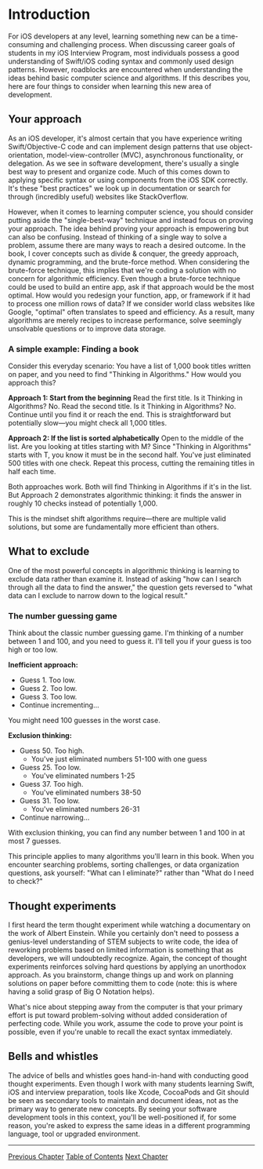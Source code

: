 # Introduction

For iOS developers at any level, learning something new can be a time-consuming and challenging process. When discussing career goals of students in my iOS Interview Program, most individuals possess a good understanding of Swift/iOS coding syntax and commonly used design patterns. However, roadblocks are encountered when understanding the ideas behind basic computer science and algorithms. If this describes you, here are four things to consider when learning this new area of development.

## Your approach

As an iOS developer, it's almost certain that you have experience writing Swift/Objective-C code and can implement design patterns that use object-orientation, model-view-controller (MVC), asynchronous functionality, or delegation. As we see in software development, there's usually a single best way to present and organize code. Much of this comes down to applying specific syntax or using components from the iOS SDK correctly. It's these "best practices" we look up in documentation or search for through (incredibly useful) websites like StackOverflow.

However, when it comes to learning computer science, you should consider putting aside the "single-best-way" technique and instead focus on proving your approach. The idea behind proving your approach is empowering but can also be confusing. Instead of thinking of a single way to solve a problem, assume there are many ways to reach a desired outcome. In the book, I cover concepts such as divide & conquer, the greedy approach, dynamic programming, and the brute-force method. When considering the brute-force technique, this implies that we're coding a solution with no concern for algorithmic efficiency. Even though a brute-force technique could be used to build an entire app, ask if that approach would be the most optimal. How would you redesign your function, app, or framework if it had to process one million rows of data? If we consider world class websites like Google, "optimal" often translates to speed and efficiency. As a result, many algorithms are merely recipes to increase performance, solve seemingly unsolvable questions or to improve data storage.

### A simple example: Finding a book

Consider this everyday scenario: You have a list of 1,000 book titles written on paper, and you need to find "Thinking in Algorithms." How would you approach this?

**Approach 1: Start from the beginning**
Read the first title. Is it Thinking in Algorithms? No. Read the second title. Is it Thinking in Algorithms? No. Continue until you find it or reach the end. This is straightforward but potentially slow—you might check all 1,000 titles.

**Approach 2: If the list is sorted alphabetically**
Open to the middle of the list. Are you looking at titles starting with M? Since "Thinking in Algorithms" starts with T, you know it must be in the second half. You've just eliminated 500 titles with one check. Repeat this process, cutting the remaining titles in half each time.

Both approaches work. Both will find Thinking in Algorithms if it's in the list. But Approach 2 demonstrates algorithmic thinking: it finds the answer in roughly 10 checks instead of potentially 1,000.

This is the mindset shift algorithms require—there are multiple valid solutions, but some are fundamentally more efficient than others.

## What to exclude

One of the most powerful concepts in algorithmic thinking is learning to exclude data rather than examine it. Instead of asking "how can I search through all the data to find the answer," the question gets reversed to "what data can I exclude to narrow down to the logical result."

### The number guessing game

Think about the classic number guessing game. I'm thinking of a number between 1 and 100, and you need to guess it. I'll tell you if your guess is too high or too low.

**Inefficient approach:**
- Guess 1. Too low.
- Guess 2. Too low.
- Guess 3. Too low.
- Continue incrementing...

You might need 100 guesses in the worst case.

**Exclusion thinking:**
- Guess 50. Too high.
  - You've just eliminated numbers 51-100 with one guess
- Guess 25. Too low.
  - You've eliminated numbers 1-25
- Guess 37. Too high.
  - You've eliminated numbers 38-50
- Guess 31. Too low.
  - You've eliminated numbers 26-31
- Continue narrowing...

With exclusion thinking, you can find any number between 1 and 100 in at most 7 guesses.

This principle applies to many algorithms you'll learn in this book. When you encounter searching problems, sorting challenges, or data organization questions, ask yourself: "What can I eliminate?" rather than "What do I need to check?"

## Thought experiments

I first heard the term thought experiment while watching a documentary on the work of Albert Einstein. While you certainly don't need to possess a genius-level understanding of STEM subjects to write code, the idea of reworking problems based on limited information is something that as developers, we will undoubtedly recognize. Again, the concept of thought experiments reinforces solving hard questions by applying an unorthodox approach. As you brainstorm, change things up and work on planning solutions on paper before committing them to code (note: this is where having a solid grasp of Big O Notation helps).

What's nice about stepping away from the computer is that your primary effort is put toward problem-solving without added consideration of perfecting code. While you work, assume the code to prove your point is possible, even if you're unable to recall the exact syntax immediately.

## Bells and whistles

The advice of bells and whistles goes hand-in-hand with conducting good thought experiments. Even though I work with many students learning Swift, iOS and interview preparation, tools like Xcode, CocoaPods and Git should be seen as secondary tools to maintain and document ideas, not as the primary way to generate new concepts. By seeing your software development tools in this context, you'll be well-positioned if, for some reason, you're asked to express the same ideas in a different programming language, tool or upgraded environment.


---

<div class="chapter-nav">
  <a href="index" class="prev">Previous Chapter</a>
  <a href="index">Table of Contents</a>
  <a href="02-big-o-notation" class="next">Next Chapter</a>
</div>

